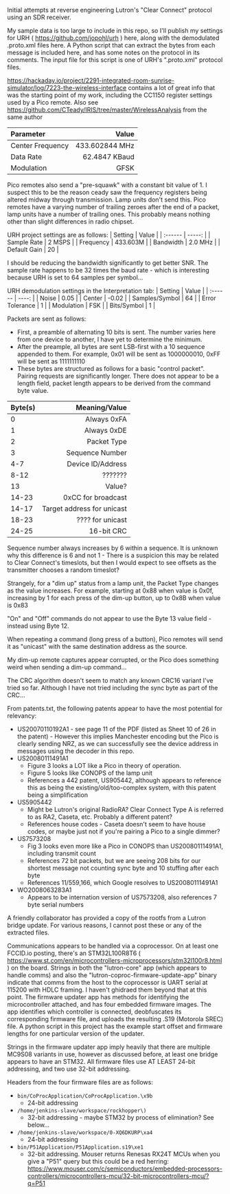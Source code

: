 Initial attempts at reverse engineering Lutron's "Clear Connect" protocol using an SDR receiver.

My sample data is too large to include in this repo, so I'll publish my settings for URH ( https://github.com/jopohl/urh ) here, along with the demodulated .proto.xml files here.  A Python script that can extract the bytes from each message is included here, and has some notes on the protocol in its comments.  The input file for this script is one of URH's ".proto.xml" protocol files.

https://hackaday.io/project/2291-integrated-room-sunrise-simulator/log/7223-the-wireless-interface contains a lot of great info that was the starting point of my work, including the CC1150 register settings used by a Pico remote.  Also see https://github.com/CTeady/IRIS/tree/master/WirelessAnalysis from the same author

| Parameter | Value |
| :------ | ------: |
| Center Frequency | 433.602844 MHz |
| Data Rate | 62.4847 KBaud |
| Modulation | GFSK |

Pico remotes also send a "pre-squawk" with a constant bit value of 1.  I suspect this to be the reason ceady saw the frequency registers being altered midway through transmission.  Lamp units don't send this.  Pico remotes have a varying number of trailing zeroes after the end of a packet, lamp units have a number of trailing ones.  This probably means nothing other than slight differences in radio chipset.

URH project settings are as follows:
| Setting | Value |
| :------ | -----: |
| Sample Rate | 2 MSPS |
| Frequency | 433.603M |
| Bandwidth | 2.0 MHz |
| Default Gain | 20 |

I should be reducing the bandwidth significantly to get better SNR.  The sample rate happens to be 32 times the baud rate - which is interesting because URH is set to 64 samples per symbol...

URH demodulation settings in the Interpretation tab:
| Setting | Value |
| :------ | ----: |
| Noise | 0.05 |
| Center | -0.02 |
| Samples/Symbol | 64 |
| Error Tolerance | 1 |
| Modulation | FSK |
| Bits/Symbol | 1 |

Packets are sent as follows:
- First, a preamble of alternating 10 bits is sent.  The number varies here from one device to another, I have yet to determine the minimum.
- After the preample, all bytes are sent LSB-first with a 10 sequence appended to them.  For example, 0x01 will be sent as 1000000010, 0xFF will be sent as 1111111110
- These bytes are structured as follows for a basic "control packet".  Pairing requests are significantly longer.  There does not appear to be a length field, packet length appears to be derived from the command byte value.

| Byte(s) | Meaning/Value |
| :---- | ----: |
| 0 | Always 0xFA |
| 1 | Always 0xDE |
| 2 | Packet Type |
| 3 | Sequence Number |
| 4-7 | Device ID/Address |
| 8-12 | ??????? |
| 13 | Value? |
| 14-23 | 0xCC for broadcast |
| 14-17 | Target address for unicast |
| 18-23 | ???? for unicast |
| 24-25 | 16-bit CRC |

Sequence number always increases by 6 within a sequence.  It is unknown why this difference is 6 and not 1 - There is a suspicion this may be related to Clear Connect's timeslots, but then I would expect to see offsets as the transmitter chooses a random timeslot?

Strangely, for a "dim up" status from a lamp unit, the Packet Type changes as the value increases.  For example, starting at 0x88 when value is 0x0f, increasing by 1 for each press of the dim-up button, up to 0x8B when value is 0x83

"On" and "Off" commands do not appear to use the Byte 13 value field - instead using Byte 12.

When repeating a command (long press of a button), Pico remotes will send it as "unicast" with the same destination address as the source.

My dim-up remote captures appear corrupted, or the Pico does something weird when sending a dim-up command...

The CRC algorithm doesn't seem to match any known CRC16 variant I've tried so far.  Although I have not tried including the sync byte as part of the CRC...

From patents.txt, the following patents appear to have the most potential for relevancy:
- US20070110192A1 - see page 11 of the PDF (listed as Sheet 10 of 26 in the patent) - However this implies Manchester encoding but the Pico is clearly sending NRZ, as we can successfully see the device address in messages using the decoder in this repo.
- US20080111491A1
    - Figure 3 looks a LOT like a Pico in theory of operation.
    - Figure 5 looks like CONOPS of the lamp unit
    - References a 442 patent, US905442, although appears to reference this as being the existing/old/too-complex system, with this patent being a simplification
- US5905442
    - Might be Lutron's original RadioRA?  Clear Connect Type A is referred to as RA2, Caseta, etc.  Probably a different patent?
    - References house codes - Caseta doesn't seem to have house codes, or maybe just not if you're pairing a Pico to a single dimmer?
- US7573208
    - Fig 3 looks even more like a Pico in CONOPS than US20080111491A1, including transmit count
    - References 72 bit packets, but we are seeing 208 bits for our shortest message not counting sync byte and 10 stuffing after each byte
    - References 11/559,166, which Google resolves to US20080111491A1
- WO2008063283A1
    - Appears to be internation version of US7573208, also references 7 byte serial numbers

A friendly collaborator has provided a copy of the rootfs from a Lutron bridge update.  For various reasons, I cannot post these or any of the extracted files.

Communications appears to be handled via a coprocessor.  On at least one FCCID.io posting, there's an STM32L100R8T6 ( https://www.st.com/en/microcontrollers-microprocessors/stm32l100r8.html ) on the board.  Strings in both the "lutron-core" app (which appears to handle comms) and also the "lutron-coproc-firmware-update-app" binary indicate that comms from the host to the coprocessor is UART serial at 115200 with HDLC framing.  I haven't ghidraed them beyond that at this point.  The firmware updater app has methods for identifying the microcontroller attached, and has four embedded firmware images.  The app identifies which controller is connected, deobfuscates its corresponding firmware file, and uploads the resulting .S19 (Motorola SREC) file.  A python script in this project has the example start offset and firmware lengths for one particular version of the updater.

Strings in the firmware updater app imply heavily that there are multiple MC9S08 variants in use, however as discussed before, at least one bridge appears to have an STM32.  All firmware files use AT LEAST 24-bit addressing, and two use 32-bit addressing.

Headers from the four firmware files are as follows:
- `bin/CoProcApplication/CoProcApplication.\x9b`
    - 24-bit addressing
- `/home/jenkins-slave/workspace/rockhopper\)`
    - 32-bit addressing - maybe STM32 by process of elimination?  See below...
- `/home/jenkins-slave/workspace/0-XQ6DKURP\xa4`
    - 24-bit addressing
- `bin/P51Application/P51Application.s19\xe1`
    - 32-bit addressing.  Mouser returns Renesas RX24T MCUs when you give a "P51" query but this could be a red herring: https://www.mouser.com/c/semiconductors/embedded-processors-controllers/microcontrollers-mcu/32-bit-microcontrollers-mcu/?q=P51